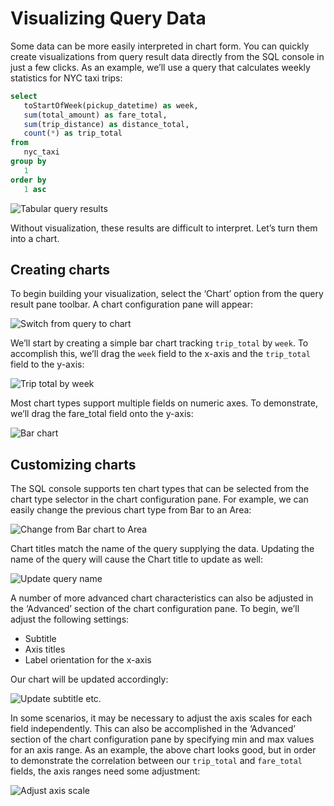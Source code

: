 # Visualizing Query Data

Some data can be more easily interpreted in chart form.  You can quickly create visualizations from query result data directly from the SQL console in just a few clicks.   As an example, we’ll use a query that calculates weekly statistics for NYC taxi trips:

```sql
select
   toStartOfWeek(pickup_datetime) as week,
   sum(total_amount) as fare_total,
   sum(trip_distance) as distance_total,
   count(*) as trip_total
from
   nyc_taxi
group by
   1
order by
   1 asc
```

  ![Tabular query results](@site/docs/en/cloud/images/sqlconsole/tabular-query-results.png)

 Without visualization, these results are difficult to interpret.  Let’s turn them into a chart.

## Creating charts

To begin building your visualization, select the ‘Chart’ option from the query result pane toolbar.  A chart configuration pane will appear:

  ![Switch from query to chart](@site/docs/en/cloud/images/sqlconsole/switch-from-query-to-chart.png)

We’ll start by creating a simple bar chart tracking `trip_total` by `week`.  To accomplish this, we’ll drag the `week` field to the x-axis and the `trip_total` field to the y-axis:

  ![Trip total by week](@site/docs/en/cloud/images/sqlconsole/trip-total-by-week.png)

Most chart types support multiple fields on numeric axes.  To demonstrate, we’ll drag the fare_total field onto the y-axis:

  ![Bar chart](@site/docs/en/cloud/images/sqlconsole/bar-chart.png)

## Customizing charts

The SQL console supports ten chart types that can be selected from the chart type selector in the chart configuration pane.  For example, we can easily change the previous chart type from Bar to an Area:

  ![Change from Bar chart to Area](@site/docs/en/cloud/images/sqlconsole/change-from-bar-to-area.png)



Chart titles match the name of the query supplying the data.  Updating the name of the query will cause the Chart title to update as well:

  ![Update query name](@site/docs/en/cloud/images/sqlconsole/update-query-name.png)

A number of more advanced chart characteristics can also be adjusted in the ‘Advanced’ section of the chart configuration pane.  To begin, we’ll adjust the following settings:
- Subtitle
- Axis titles
- Label orientation for the x-axis

Our chart will be updated accordingly:

  ![Update subtitle etc.](@site/docs/en/cloud/images/sqlconsole/update-subtitle-etc.png)


In some scenarios, it may be necessary to adjust the axis scales for each field independently. This can also be accomplished in the ‘Advanced’ section of the chart configuration pane by specifying min and max values for an axis range.  As an example, the above chart looks good, but in order to demonstrate the correlation between our `trip_total` and `fare_total` fields, the axis ranges need some adjustment:

  ![Adjust axis scale](@site/docs/en/cloud/images/sqlconsole/adjust-axis-scale.png)
